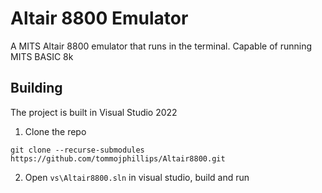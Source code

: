 # Altair 8800 Emulator

A MITS Altair 8800 emulator that runs in the terminal. Capable of running MITS BASIC 8k

## Building

The project is built in Visual Studio 2022
 
 1. Clone the repo

```
git clone --recurse-submodules https://github.com/tommojphillips/Altair8800.git
```

 2. Open `vs\Altair8800.sln`  in visual studio, build and run
